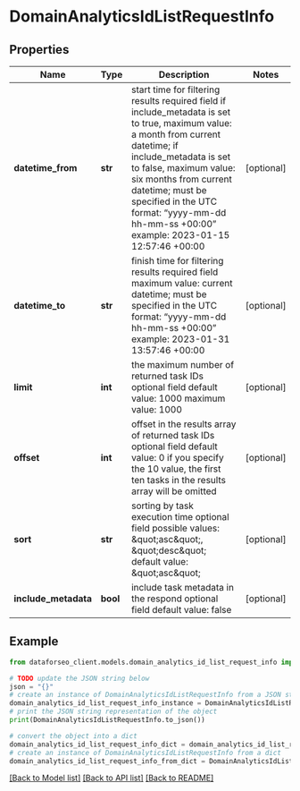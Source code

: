 # DomainAnalyticsIdListRequestInfo


## Properties

Name | Type | Description | Notes
------------ | ------------- | ------------- | -------------
**datetime_from** | **str** | start time for filtering results required field if include_metadata is set to true, maximum value: a month from current datetime; if include_metadata is set to false, maximum value: six months from current datetime; must be specified in the UTC format: “yyyy-mm-dd hh-mm-ss +00:00” example: 2023-01-15 12:57:46 +00:00 | [optional] 
**datetime_to** | **str** | finish time for filtering results required field maximum value: current datetime; must be specified in the UTC format: “yyyy-mm-dd hh-mm-ss +00:00” example: 2023-01-31 13:57:46 +00:00 | [optional] 
**limit** | **int** | the maximum number of returned task IDs optional field default value: 1000 maximum value: 1000 | [optional] 
**offset** | **int** | offset in the results array of returned task IDs optional field default value: 0 if you specify the 10 value, the first ten tasks in the results array will be omitted | [optional] 
**sort** | **str** | sorting by task execution time optional field possible values: \&quot;asc\&quot;, \&quot;desc\&quot; default value: \&quot;asc\&quot; | [optional] 
**include_metadata** | **bool** | include task metadata in the respond optional field default value: false | [optional] 

## Example

```python
from dataforseo_client.models.domain_analytics_id_list_request_info import DomainAnalyticsIdListRequestInfo

# TODO update the JSON string below
json = "{}"
# create an instance of DomainAnalyticsIdListRequestInfo from a JSON string
domain_analytics_id_list_request_info_instance = DomainAnalyticsIdListRequestInfo.from_json(json)
# print the JSON string representation of the object
print(DomainAnalyticsIdListRequestInfo.to_json())

# convert the object into a dict
domain_analytics_id_list_request_info_dict = domain_analytics_id_list_request_info_instance.to_dict()
# create an instance of DomainAnalyticsIdListRequestInfo from a dict
domain_analytics_id_list_request_info_from_dict = DomainAnalyticsIdListRequestInfo.from_dict(domain_analytics_id_list_request_info_dict)
```
[[Back to Model list]](../README.md#documentation-for-models) [[Back to API list]](../README.md#documentation-for-api-endpoints) [[Back to README]](../README.md)


